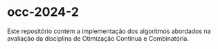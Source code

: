# occ-2024-2
Este repositório contém a implementação dos algoritmos abordados na avaliação da disciplina de Otimização Contínua e Combinatória.
